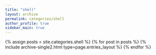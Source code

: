 ```yaml
---
title: "shell"
layout: archive
permalink: categories/shell
author_profile: true
sidebar_main: true
---
```



{% assign posts = site.categories.shell %}
{% for post in posts %} {% include archive-single2.html type=page.entries_layout %} {% endfor %}
